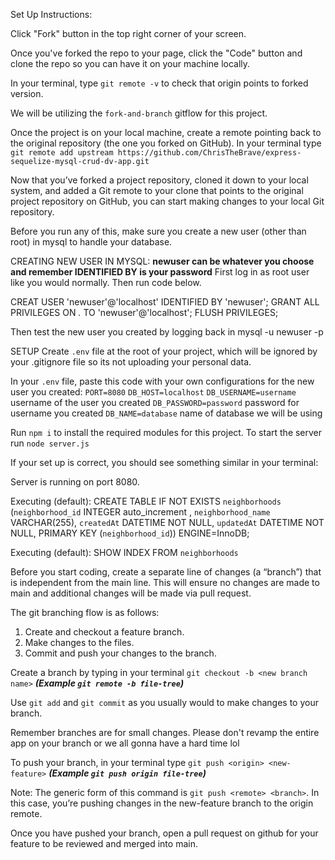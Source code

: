 Set Up Instructions:

Click "Fork" button in the top right corner of your screen.

Once you've forked the repo to your page, click the "Code" button and clone the repo so you can have it on your machine locally.

In your terminal, type `git remote -v` to check that origin points to forked version.

We will be utilizing the `fork-and-branch` gitflow for this project.

Once the project is on your local machine, create a remote pointing back to the original repository (the one you forked on GitHub). In your terminal type `git remote add upstream https://github.com/ChrisTheBrave/express-sequelize-mysql-crud-dv-app.git`

Now that you’ve forked a project repository, cloned it down to your local system, and added a Git remote to your clone that points to the original project repository on GitHub, you can start making changes to your local Git repository.

Before you run any of this, make sure you create a new user (other than root) in mysql to handle your database.

CREATING NEW USER IN MYSQL:
**newuser can be whatever you choose and remember IDENTIFIED BY is your password**
First log in as root user like you would normally. Then run code below.

CREAT USER 'newuser'@'localhost' IDENTIFIED BY 'newuser';
GRANT ALL PRIVILEGES ON *.* TO 'newuser'@'localhost';
FLUSH PRIVILEGES;

Then test the new user you created by logging back in
mysql -u newuser -p

SETUP
Create `.env` file at the root of your project, which will be ignored by your .gitignore file so its not uploading your personal data.

In your `.env` file, paste this code with your own configurations for the new user you created:
`PORT=8080`
`DB_HOST=localhost`
`DB_USERNAME=username` username of the user you created
`DB_PASSWORD=password` password for username you created
`DB_NAME=database` name of database we will be using

Run `npm i` to install the required modules for this project.
To start the server run `node server.js`

If your set up is correct, you should see something similar in your terminal:

Server is running on port 8080.

Executing (default): CREATE TABLE IF NOT EXISTS `neighborhoods` (`neighborhood_id` INTEGER auto_increment , `neighborhood_name` VARCHAR(255), `createdAt` DATETIME NOT NULL, `updatedAt` DATETIME NOT NULL, PRIMARY KEY (`neighborhood_id`)) ENGINE=InnoDB;

Executing (default): SHOW INDEX FROM `neighborhoods`

Before you start coding, create a separate line of changes (a “branch”) that is independent from the main line. This will ensure no changes are made to main and additional changes will be made via pull request.

The git branching flow is as follows:
1. Create and checkout a feature branch.
2. Make changes to the files.
3. Commit and push your changes to the branch.

Create a branch by typing in your terminal `git checkout -b <new branch name>` ***(Example `git remote -b file-tree`)***

Use `git add` and `git commit` as you usually would to make changes to your branch. 

Remember branches are for small changes. Please don't revamp the entire app on your branch or we all gonna have a hard time lol

To push your branch, in your terminal type `git push <origin> <new-feature>` ***(Example `git push origin file-tree`)***

Note: The generic form of this command is `git push <remote> <branch>`. In this case, you’re pushing changes in the new-feature branch to the origin remote.

Once you have pushed your branch, open a pull request on github for your feature to be reviewed and merged into main.

